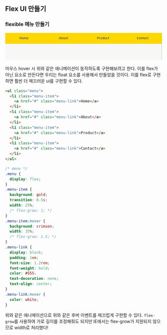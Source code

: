 ﻿## Flex UI 만들기

### flexible 메뉴 만들기

![](../../img/220509-1.gif)

마우스 hover 시 위와 같은 애니메이션이 동작하도록 구현해보려고 한다.
이를 flex가 아닌 요소로 만든다면 우리는 float 요소를 사용해서 만들었을 것이다.
이를 flex로 구현하면 훨씬 더 매끄러운 ui를 구현할 수 있다.

```html
<ul class="menu">
  <li class="menu-item">
    <a href="#" class="menu-link">Home</a>
  </li>
  <li class="menu-item">
    <a href="#" class="menu-link">About</a>
  </li>
  <li class="menu-item">
    <a href="#" class="menu-link">Product</a>
  </li>
  <li class="menu-item">
    <a href="#" class="menu-link">Contact</a>
  </li>
</ul>
```

```css
/* menu */
.menu {
  display: flex;
}
.menu-item {
  background: gold;
  transition: 0.5s;
  width: 25%;
  /* flex-grow: 1; */
}
.menu-item:hover {
  background: crimson;
  width: 35%;
  /* flex-grow: 1.5; */
}
.menu-link {
  display: block;
  padding: 1em;
  font-size: 1.2rem;
  font-weight: bold;
  color: #555;
  text-decoration: none;
  text-align: center;
}
.menu-link:hover {
  color: white;
}
```

위와 같은 애니메이션으로 위와 같은 후버 이벤트를 매끄럽게 구현할 수 있다.
`flex-grow`를 사용하여 가로 길이를 조정해줘도 되지만 IE에서는 flex-grow가 지원되지 않으므로 width로 처리했다!
